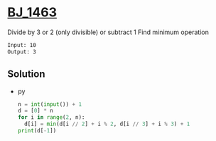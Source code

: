# [BJ_1463](https://acmicpc.net/problem/1463)

Divide by 3 or 2 (only divisible) or subtract 1
Find minimum operation

```txt
Input: 10
Output: 3
```

## Solution

* py

  ```py
  n = int(input()) + 1
  d = [0] * n
  for i in range(2, n):
    d[i] = min(d[i // 2] + i % 2, d[i // 3] + i % 3) + 1
  print(d[-1])
  ```
